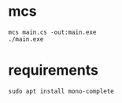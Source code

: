 # mcs
`mcs main.cs -out:main.exe`  
`./main.exe`  

# requirements
`sudo apt install mono-complete`  
